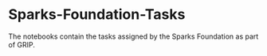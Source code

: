 # Sparks-Foundation-Tasks

The notebooks contain the tasks assigned by the Sparks Foundation as part of GRIP. 

